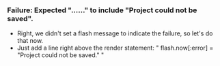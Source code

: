 ### Failure: Expected "...<snip>..." to include "Project could not be saved".
  - Right, we didn't set a flash message to indicate the failure, so let's do that now.
  - Just add a line right above the render statement:
    "      flash.now[:error] =  "Project could not be saved."
    "
